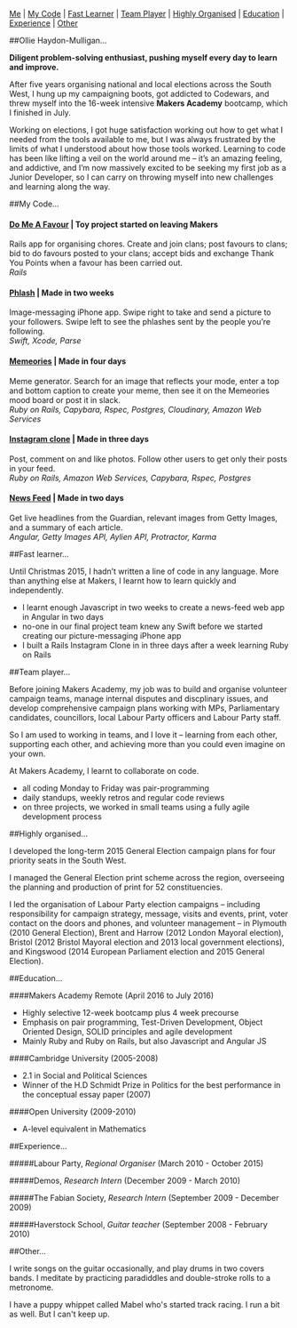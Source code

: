 [Me](#Me) | [My Code](#Mycode) | [Fast Learner](#Fastlearner) | [Team Player](#Teamplayer) | [Highly Organised](#Highlyorganised) | [Education](#Education) | [Experience](#Experience) | [Other](#Other)

##<a name="Me">Ollie Haydon-Mulligan...</a>

**Diligent problem-solving enthusiast, pushing myself every day to learn and improve.**

After five years organising national and local elections across the South West, I hung up my campaigning boots, got addicted to Codewars, and threw myself into the 16-week intensive **Makers Academy** bootcamp, which I finished in July.

Working on elections, I got huge satisfaction working out how to get what I needed from the tools available to me, but I was always frustrated by the limits of what I understood about how those tools worked. Learning to code has been like lifting a veil on the world around me – it’s an amazing feeling, and addictive, and I’m now massively excited to be seeking my first job as a Junior Developer, so I can carry on throwing myself into new challenges and learning along the way.

##<a name="Mycode">My Code…</a>

#### [**Do Me A Favour**](https://github.com/ollieh-m/do-me-a-favour) | Toy project started on leaving Makers
Rails app for organising chores. Create and join clans; post favours to clans; bid to do favours posted to your clans; accept bids and exchange Thank You Points when a favour has been carried out.<br />
_Rails_

#### [**Phlash**](https://github.com/ollieh-m/Phlash) | Made in two weeks
Image-messaging iPhone app. Swipe right to take and send a picture to your followers. Swipe left to see the phlashes sent by the people you’re following.<br />
_Swift, Xcode, Parse_

#### [**Memeories**](https://github.com/ollieh-m/Memeories) | Made in four days
Meme generator. Search for an image that reflects your mode, enter a top and bottom caption to create your meme, then see it on the Memeories mood board or post it in slack.<br />
_Ruby on Rails, Capybara, Rspec, Postgres, Cloudinary, Amazon Web Services_

#### [**Instagram clone**](https://github.com/ollieh-m/instagram-challenge) | Made in three days
Post, comment on and like photos. Follow other users to get only their posts in your feed.<br />
_Ruby on Rails, Amazon Web Services, Capybara, Rspec, Postgres_

#### [**News Feed**](https://github.com/ollieh-m/news-feed) | Made in two days
Get live headlines from the Guardian, relevant images from Getty Images, and a summary of each article.<br />
_Angular, Getty Images API, Aylien API, Protractor, Karma_

##<a name="Fastlearner">Fast learner…</a>

Until Christmas 2015, I hadn’t written a line of code in any language. More than anything else at Makers, I learnt how to learn quickly and independently.
-	I learnt enough Javascript in two weeks to create a news-feed web app in Angular in two days
-	no-one in our final project team knew any Swift before we started creating our picture-messaging iPhone app
-	I built a Rails Instagram Clone in in three days after a week learning Ruby on Rails

##<a name="Teamplayer">Team player…</a>

Before joining Makers Academy, my job was to build and organise volunteer campaign teams, manage internal disputes and discplinary issues, and develop comprehensive campaign plans working with MPs, Parliamentary candidates, councillors, local Labour Party officers and Labour Party staff. 

So I am used to working in teams, and I love it – learning from each other, supporting each other, and achieving more than you could even imagine on your own.

At Makers Academy, I learnt to collaborate on code.
-	all coding Monday to Friday was pair-programming
-	daily standups, weekly retros and regular code reviews
-	on three projects, we worked in small teams using a fully agile development process

##<a name="Highlyorganised">Highly organised...</a>

I developed the long-term 2015 General Election campaign plans for four priority seats in the South West.

I managed the General Election print scheme across the region, overseeing the planning and production of print for 52 constituencies.

I led the organisation of Labour Party election campaigns – including responsibility for campaign strategy, message, visits and events, print, voter contact on the doors and phones, and volunteer management – in Plymouth (2010 General Election), Brent and Harrow (2012 London Mayoral election), Bristol (2012 Bristol Mayoral election and 2013 local government elections), and Kingswood (2014 European Parliament election and 2015 General Election).

##<a name="Education">Education...</a>

####Makers Academy Remote (April 2016 to July 2016)
- Highly selective 12-week bootcamp plus 4 week precourse
- Emphasis on pair programming, Test-Driven Development, Object Oriented Design, SOLID principles and agile development
- Mainly Ruby and Ruby on Rails, but also Javascript and Angular JS

####Cambridge University (2005-2008)
- 2.1 in Social and Political Sciences
- Winner of the H.D Schmidt Prize in Politics for the best performance in the conceptual essay paper (2007)

####Open University (2009-2010)<br />
- A-level equivalent in Mathematics

##<a name="Experience">Experience...</a>

#####Labour Party, _Regional Organiser_ (March 2010 - October 2015)<br />

#####Demos, _Research Intern_ (December 2009 - March 2010)<br />

#####The Fabian Society, _Research Intern_ (September 2009 - December 2009)<br />

#####Haverstock School, _Guitar teacher_ (September 2008 - February 2010)<br />

##<a name="Other">Other...</a>

I write songs on the guitar occasionally, and play drums in two covers bands. I meditate by practicing paradiddles and double-stroke rolls to a metronome. 

I have a puppy whippet called Mabel who's started track racing. I run a bit as well. But I can't keep up.
